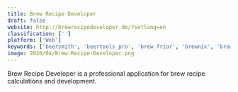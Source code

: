 ```yaml
---
title: Brew Recipe Developer
draft: false 
website: http://brewrecipedeveloper.de/?setlang=en
classification: ['']
platform: ['Web']
keywords: ['beersmith', 'beertools_pro', 'brew_friar', 'brewnix', 'brewfather', 'brewthology', 'cyberbrau', 'mibrew', 'macbarley', 'promash', 'strangebrew_java', 'the_brew_list', 'brewcalc', 'brewsta']
image: 2020/04/Brew-Recipe-Developer.png
---
```

Brew Recipe Developer is a professional application for brew recipe calculations and development.